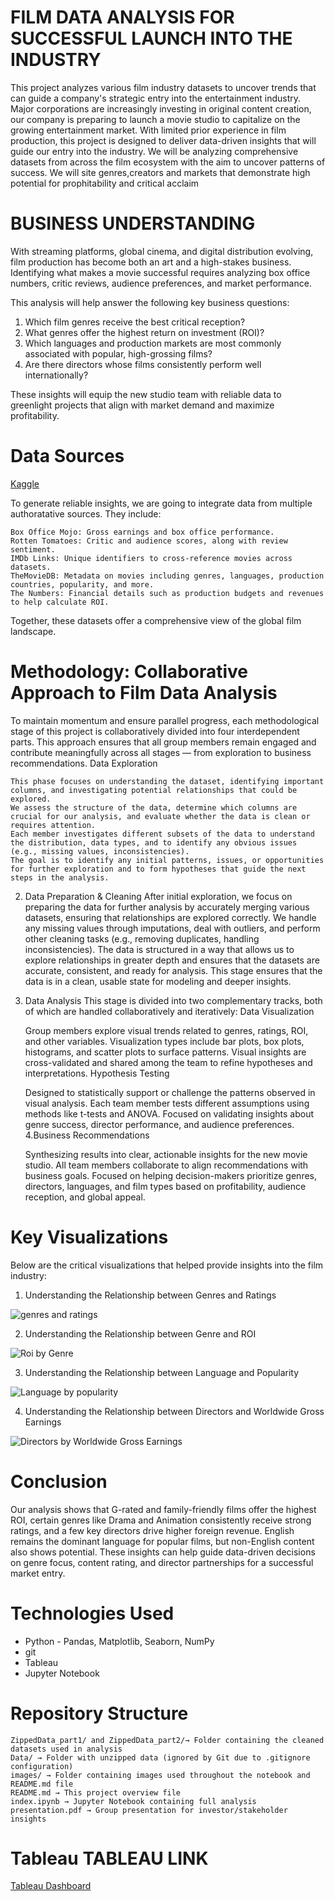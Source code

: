# FILM DATA ANALYSIS FOR SUCCESSFUL LAUNCH INTO THE INDUSTRY

 This project analyzes various film industry datasets to uncover trends that can guide a company's strategic entry into the entertainment industry. 
 Major corporations are increasingly investing in original content creation, our company is preparing to launch a movie studio to capitalize on the growing entertainment market. With limited prior experience in film production, this project is designed to deliver data-driven insights that will guide our entry into the industry.
 We will be analyzing comprehensive datasets from across the film ecosystem with the aim to uncover patterns of success. We will site genres,creators and markets that demonstrate high potential for prophitability and critical acclaim

# BUSINESS UNDERSTANDING
With streaming platforms, global cinema, and digital distribution evolving, film production has become both an art and a high-stakes business. Identifying what makes a movie successful requires analyzing box office numbers, critic reviews, audience preferences, and market performance.

This analysis will help answer the following key business questions:

   1. Which film genres receive the best critical reception?
   2. What genres offer the highest return on investment (ROI)?
   3. Which languages and production markets are most commonly associated with popular, high-grossing films?
   4. Are there directors whose films consistently perform well internationally?

These insights will equip the new studio team with reliable data to greenlight projects that align with market demand and maximize profitability.

# Data Sources
[Kaggle](https://www.kaggle.com/datasets/stefanoleone992/rotten-tomatoes-movies-and-critic-reviews-dataset?resource=download)

To generate reliable insights, we are going to integrate data from multiple authoratative sources. They include:

    Box Office Mojo: Gross earnings and box office performance.
    Rotten Tomatoes: Critic and audience scores, along with review sentiment.
    IMDb Links: Unique identifiers to cross-reference movies across datasets.
    TheMovieDB: Metadata on movies including genres, languages, production countries, popularity, and more.
    The Numbers: Financial details such as production budgets and revenues to help calculate ROI.

Together, these datasets offer a comprehensive view of the global film landscape.
 
#  Methodology: Collaborative Approach to Film Data Analysis
To maintain momentum and ensure parallel progress, each methodological stage of this project is collaboratively divided into four interdependent parts. This approach ensures that all group members remain engaged and contribute meaningfully across all stages — from exploration to business recommendations.
 Data Exploration
 
    This phase focuses on understanding the dataset, identifying important columns, and investigating potential relationships that could be explored.
    We assess the structure of the data, determine which columns are crucial for our analysis, and evaluate whether the data is clean or requires attention.
    Each member investigates different subsets of the data to understand the distribution, data types, and to identify any obvious issues (e.g., missing values, inconsistencies).
    The goal is to identify any initial patterns, issues, or opportunities for further exploration and to form hypotheses that guide the next steps in the analysis.
 2. Data Preparation & Cleaning
    After initial exploration, we focus on preparing the data for further analysis by accurately merging various datasets, ensuring that relationships are explored correctly.
    We handle any missing values through imputations, deal with outliers, and perform other cleaning tasks (e.g., removing duplicates, handling inconsistencies).
    The data is structured in a way that allows us to explore relationships in greater depth and ensures that the datasets are accurate, consistent, and ready for analysis.
    This stage ensures that the data is in a clean, usable state for modeling and deeper insights.

3. Data Analysis
This stage is divided into two complementary tracks, both of which are handled collaboratively and iteratively:
Data Visualization

    Group members explore visual trends related to genres, ratings, ROI, and other variables.
    Visualization types include bar plots, box plots, histograms, and scatter plots to surface patterns.
    Visual insights are cross-validated and shared among the team to refine hypotheses and interpretations.
 Hypothesis Testing
 
    Designed to statistically support or challenge the patterns observed in visual analysis.
    Each team member tests different assumptions using methods like t-tests and ANOVA.
    Focused on validating insights about genre success, director performance, and audience preferences.
4.Business Recommendations

    Synthesizing results into clear, actionable insights for the new movie studio.
    All team members collaborate to align recommendations with business goals.
    Focused on helping decision-makers prioritize genres, directors, languages, and film types based on profitability, audience reception, and global appeal.

# Key Visualizations
Below are the critical visualizations that helped provide insights into the film industry:
1. Understanding the Relationship between Genres and Ratings

![genres and ratings](images/genres_ratings.png)

2. Understanding the Relationship between Genre and ROI

![Roi by Genre](images/Roi_Genre.png)

3. Understanding the Relationship between Language and Popularity

![Language by popularity](images/language%20by%20popularity.png)

4. Understanding the Relationship between Directors and Worldwide Gross Earnings

![Directors by  Worldwide Gross Earnings](images/Directors%20by%20gross.png)

#  Conclusion
Our analysis shows that G-rated and family-friendly films offer the highest ROI, certain genres like Drama and Animation consistently receive strong ratings, and a few key directors drive higher foreign revenue. English remains the dominant language for popular films, but non-English content also shows potential. These insights can help guide data-driven decisions on genre focus, content rating, and director partnerships for a successful market entry.
 # Technologies Used
 
  - Python - Pandas, Matplotlib, Seaborn, NumPy
  - git
  - Tableau
   - Jupyter Notebook
   #  Repository Structure
   
    ZippedData_part1/ and ZippedData_part2/→ Folder containing the cleaned datasets used in analysis
    Data/ → Folder with unzipped data (ignored by Git due to .gitignore configuration)
    images/ → Folder containing images used throughout the notebook and README.md file
    README.md → This project overview file
    index.ipynb → Jupyter Notebook containing full analysis
    presentation.pdf → Group presentation for investor/stakeholder insights


 

# Tableau TABLEAU LINK
[Tableau Dashboard](https://public.tableau.com/app/profile/rita.nyaga/viz/FilmDataAnalysisDashboard/Dashboard2?publish=yes)






 
